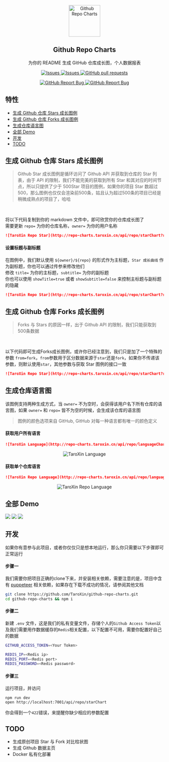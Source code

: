 <p align="center">
 <img width="100px" src="https://gworld-others.oss-cn-shenzhen.aliyuncs.com/icon_60pt%402x.png" align="center" alt="Github Repo Charts" />
 <h2 align="center">Github Repo Charts</h2>
 <p align="center">为你的 README 生成 GitHub 仓库成长图，个人数据报表</p>
</p>
  <p align="center">
    <a href="https://github.com/TaroXin/github-repo-charts/issues">
      <img alt="Issues" src="https://img.shields.io/github/stars/TaroXin/github-repo-charts?color=007755&style=for-the-badge" />
    </a>
    <a href="https://github.com/TaroXin/github-repo-charts/issues">
      <img alt="Issues" src="https://img.shields.io/github/issues/TaroXin/github-repo-charts?color=0088ff&style=for-the-badge" />
    </a>
    <a href="https://github.com/TaroXin/github-repo-charts/pulls">
      <img alt="GitHub pull requests" src="https://img.shields.io/github/issues-pr/TaroXin/github-repo-charts?color=0088ff&style=for-the-badge" />
    </a>
    <br />
  </p>

  <p align="center">
    <a href="https://github.com/TaroXin/github-repo-charts/issues/new/choose">
      <img alt="GitHub Report Bug" src="https://img.shields.io/badge/提交Bug-%230088cc?style=for-the-badge" />
    </a>
    <a href="https://github.com/TaroXin/github-repo-charts/issues/new/choose">
      <img alt="GitHub Report Bug" src="https://img.shields.io/badge/提交功能需求-%23ff7b2b?style=for-the-badge" />
    </a>
  </p>
  <!-- <p align="center">
    <a href="/">简体中文</a>
    ·
    <a href="/docs/readme_en.md">English</a>
  </p> -->
</p>

## 特性
* [生成 Github 仓库 Stars 成长图例](#生成-Github-仓库-Stars-成长图例)
* [生成 Github 仓库 Forks 成长图例](#生成-Github-仓库-Forks-成长图例)
* [生成仓库语言图](#生成仓库语言图)
* [全部 Demo](#全部-Demo)
* [开发](#开发)
* [TODO](#TODO)

## 生成 Github 仓库 Stars 成长图例

> Github Star 成长图例是循环访问了 Github API 并获取到仓库的 Star 列表，由于 API 的限制，我们不能完美的获取到所有 Star 和其对应的时间节点，所以只提供了少于 500Star 项目的图例，如果你的项目 Star 数超过500，那么图例也仅仅会渲染前500条，姑且认为超过500条的项目已经是稍微成熟点的项目了，哈哈
<br>

将以下代码复制到你的 markdown 文件中，即可欣赏你的仓库成长图了<br/>
需要更新 `repo=` 为你的仓库名称，`owner=` 为你的用户名称<br>

```md
![TaroXin Repo Star](http://repo-charts.taroxin.cn/api/repo/starChart?repo=vue-pretty-logger&owner=TaroXin)
```

#### 设置标题与副标题

在图例中，我们默认使用 `${owner}/${repo}` 的形式作为主标题，`Star 成长曲线` 作为副标题，你也可以通过传参来修改他们<br>
修改 `title=` 为你的主标题，`subtitle=` 为你的副标题<br>
你也可以使用 `showTitle=true` 或者 `showSubtitle=false` 来控制主标题与副标题的隐藏
```md
![TaroXin Repo Star](http://repo-charts.taroxin.cn/api/repo/starChart?repo=vue-pretty-logger&owner=TaroXin&title=My-Repo-Star&subtitle=我的仓库成长轨迹)
```

## 生成 Github 仓库 Forks 成长图例

> Forks 与 Stars 的原因一样，出于 Github API 的限制，我们只能获取到500条数据
<br>

以下代码即可生成Forks成长图例，或许你已经注意到，我们只是加了一个特殊的参数 `from=fork`，`from`参数用于区分数据来源于`star`还是`fork`，如果你不传递该参数，则默认使用`star`，其他参数与获取 Star 图例的接口一致<br>

```md
![TaroXin Repo Star](http://repo-charts.taroxin.cn/api/repo/starChart?repo=vue-pretty-logger&owner=TaroXin&from=form)
```

## 生成仓库语言图

该图例支持两种生成方式，当 `owner=` 不为空时，会获得该用户名下所有仓库的语言图，如果 `owner=` 和 `repo=` 皆不为空的时候，会生成该仓库的语言图<br>
> 图例的颜色选项来自 GitHub, GitHub 对每一种语言都有唯一的颜色定义

#### 获取用户所有语言
```md
![TaroXin Language](http://repo-charts.taroxin.cn/api/repo/languageChart?owner=TaroXin)
```

<p align="center">
  <img alt="TaroXin Language" src="http://repo-charts.taroxin.cn/api/repo/languageChart?owner=TaroXin" />
</p>


#### 获取单个仓库语言

```md
![TaroXin Repo Language](http://repo-charts.taroxin.cn/api/repo/languageChart?owner=TaroXin&repo=vue-pretty-logger)
```

<p align="center">
  <img alt="TaroXin Repo Language" src="http://repo-charts.taroxin.cn/api/repo/languageChart?owner=TaroXin&repo=vue-pretty-logger" />
</p>

## 全部 Demo
![](http://repo-charts.taroxin.cn/api/repo/starChart?repo=vue-pretty-logger&owner=TaroXin)
![](http://repo-charts.taroxin.cn/api/repo/starChart?repo=open-source&owner=juejin-im)
![](http://repo-charts.taroxin.cn/api/repo/starChart?repo=open-source&owner=juejin-im&from=fork)

## 开发

如果你有意参与此项目，或者你仅仅只是想本地运行，那么你只需要以下步骤即可正常运行

#### 步骤一
我们需要你把项目正确的clone下来，并安装相关依赖，需要注意的是，项目中含有 [puppeteer](https://github.com/puppeteer/puppeteer) 相关依赖，如果存在下载不成功的情况，请参阅其他文档

```bash
git clone https://github.com/TaroXin/github-repo-charts.git
cd github-repo-charts && npm i
```

#### 步骤二
新建 `.env` 文件，这是我们的私有变量文件，存储个人的`Github Access Token`以及我们需要用作数据缓存的`Redis`相关配置，以下配置不可用，需要你配置好自己的数据
```bash
GITHUB_ACCESS_TOKEN=<Your Token>

REDIS_IP=<Redis ip>
REDIS_PORT=<Redis port>
REDIS_PASSWORD=<Redis password>

```

#### 步骤三
运行项目，并访问
```bash
npm run dev
open http://localhost:7001/api/repo/starChart
```
你会得到一个`422`错误，来提醒你缺少相应的参数配置

## TODO
* 生成原创项目 Star 与 Fork 对比柱状图
* 生成 Github 数据主页
* Docker 私有化部署